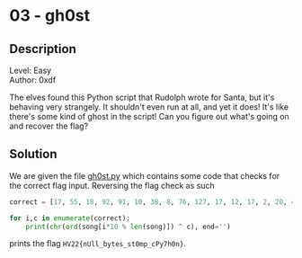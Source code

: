 # 03 - gh0st

## Description

Level: Easy<br/>
Author: 0xdf

The elves found this Python script that Rudolph wrote for Santa, but it's behaving very strangely. It shouldn't even run
at all, and yet it does! It's like there's some kind of ghost in the script! Can you figure out what's going on and
recover the flag?

## Solution

We are given the file [gh0st.py](gh0st.py) which contains some code that checks for the correct flag input.
Reversing the flag check as such

```python
correct = [17, 55, 18, 92, 91, 10, 38, 8, 76, 127, 17, 12, 17, 2, 20, 49, 3, 4, 16, 8, 3, 58, 67, 60, 10, 66, 31, 95, 1, 93]

for i,c in enumerate(correct):
    print(chr(ord(song[i*10 % len(song)]) ^ c), end='')
```

prints the flag `HV22{nUll_bytes_st0mp_cPy7h0n}`.
